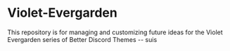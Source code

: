 # Violet-Evergarden
This repository is for managing and customizing future ideas for the Violet Evergarden series of Better Discord Themes
-- suis
